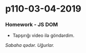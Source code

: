 # p110-03-04-2019

### Homework - JS DOM
- Tapşırığı video ilə göndərdim.

*Sabaha qədər. Uğurlar.*
